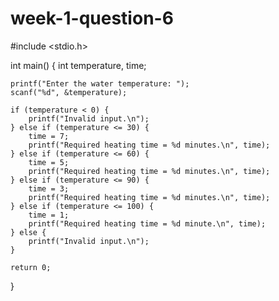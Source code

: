 # week-1-question-6
#include <stdio.h>

int main() {
    int temperature, time;

    printf("Enter the water temperature: ");
    scanf("%d", &temperature);

    if (temperature < 0) {
        printf("Invalid input.\n");
    } else if (temperature <= 30) {
        time = 7;
        printf("Required heating time = %d minutes.\n", time);
    } else if (temperature <= 60) {
        time = 5;
        printf("Required heating time = %d minutes.\n", time);
    } else if (temperature <= 90) {
        time = 3;
        printf("Required heating time = %d minutes.\n", time);
    } else if (temperature <= 100) {
        time = 1;
        printf("Required heating time = %d minute.\n", time);
    } else {
        printf("Invalid input.\n");
    }

    return 0;
}
